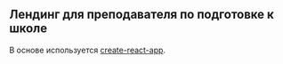 ## Лендинг для преподавателя по подготовке к школе

В основе используется [create-react-app](https://github.com/facebook/create-react-app).
